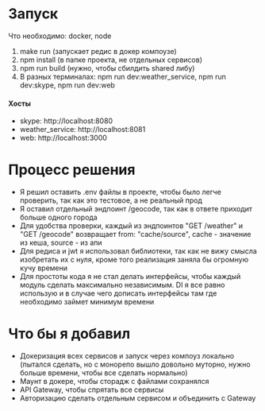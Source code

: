 # Запуск

Что необходимо: docker, node

1. make run (запускает редис в докер компоузе)
2. npm install (в папке проекта, не отдельных сервисов)
3. npm run build (нужно, чтобы сбилдить shared либу)
4. В разных терминалах: npm run dev:weather_service, npm run dev:skype, npm run dev:web

#### Хосты

- skype: http://localhost:8080
- weather_service: http://localhost:8081
- web: http://localhost:3000

# Процесс решения

- Я решил оставить .env файлы в проекте, чтобы было легче проверить, так как это тестовое, а не реальный прод
- Я оставил отдельный эндпоинт /geocode, так как в ответе приходит больше одного города
- Для удобства проверки, каждый из эндпоинтов "GET /weather" и "GET /geocode" возвращает from: "cache/source", cache - значение из кеша, source - из апи
- Для редиса и jwt я использовал библиотеки, так как не вижу смысла изобретать их с нуля, кроме того реализация заняла бы огромную кучу времени
- Для простоты кода я не стал делать интерфейсы, чтобы каждый модуль сделать максимально независимым. DI я все равно использую и в случае чего дописать интерфейсы там где необходимо займет минимум времени

# Что бы я добавил

- Докеризация всех сервисов и запуск через компоуз локально (пытался сделать, но с монорепо вышло довольно муторно, нужно больше времени, чтобы все сделать нормально)
- Маунт в докере, чтобы сторадж с файлами сохранялся
- API Gateway, чтобы спрятать все сервисы
- Авторизацию сделать отдельным сервисом и объединить с Gateway
